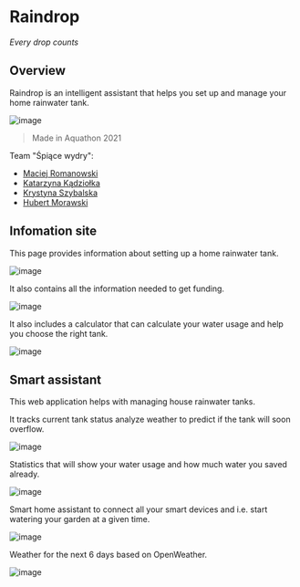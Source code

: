 # Raindrop
*Every drop counts*

## Overview

Raindrop is an intelligent assistant that helps you set up and manage your home rainwater tank.

![image](https://user-images.githubusercontent.com/19236279/142598161-4f7a9b10-8970-4338-83ca-92ac61a620b2.png)

> Made in Aquathon 2021

Team "Śpiące wydry":
* [Maciej Romanowski](https://github.com/DzordzoMen)
* [Katarzyna Kądziołka](https://github.com/Katarzyna-Kadziolka)
* [Krystyna Szybalska](https://github.com/Krystyna-Szybalska)
* [Hubert Morawski](https://github.com/Morasiun)

## Infomation site

This page provides information about setting up a home rainwater tank.

![image](https://user-images.githubusercontent.com/19236279/142596760-d90342a4-0ffa-452a-b007-fb195e75604f.png)

It also contains all the information needed to get funding.

![image](https://user-images.githubusercontent.com/19236279/142596172-babbb9dd-cc95-4adc-b159-2733f982f662.png)

It also includes a calculator that can calculate your water usage and help you choose the right tank.

![image](https://user-images.githubusercontent.com/19236279/142596860-51c782b4-1e5e-4024-af80-c64aa0492765.png)

## Smart assistant

This web application helps with managing house rainwater tanks.

It tracks current tank status analyze weather to predict if the tank will soon overflow.

![image](https://user-images.githubusercontent.com/19236279/142597187-a2d185c4-4e20-491f-b30e-8d88812baf32.png)

Statistics that will show your water usage and how much water you saved already.

![image](https://user-images.githubusercontent.com/19236279/142597389-081095ae-d306-4f9d-bf1a-1bbba795815a.png)

Smart home assistant to connect all your smart devices and i.e. start watering your garden at a given time.

![image](https://user-images.githubusercontent.com/19236279/142597679-556785a4-917e-42a3-9bb7-4515eebe5adf.png)

Weather for the next 6 days based on OpenWeather.

![image](https://user-images.githubusercontent.com/19236279/142597504-20e2fe2e-a95c-4ae1-a69d-d424b4db7f5c.png)
